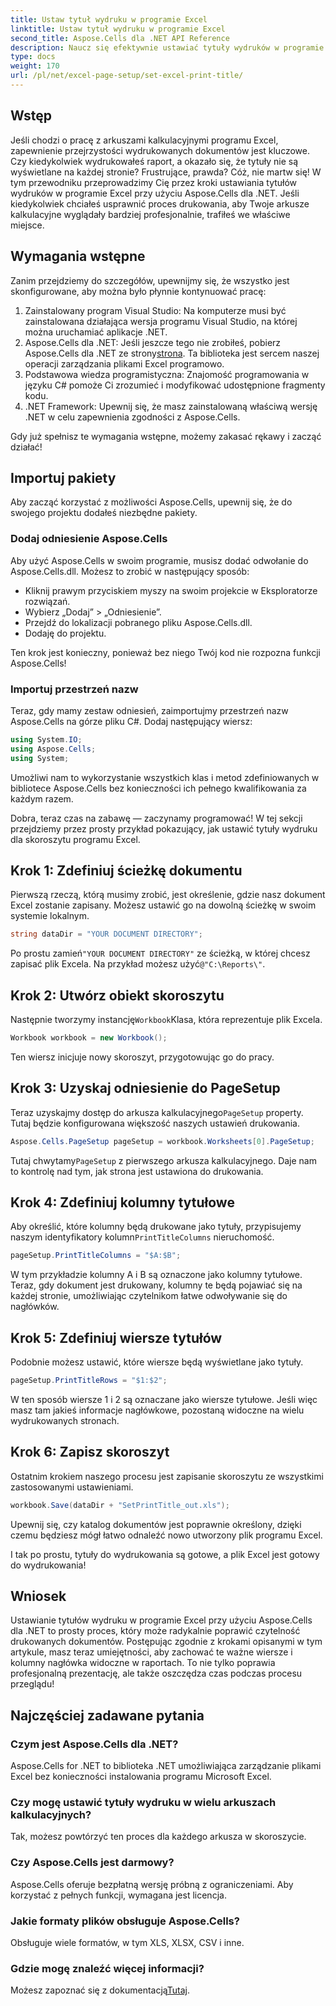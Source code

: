 ```yaml
---
title: Ustaw tytuł wydruku w programie Excel
linktitle: Ustaw tytuł wydruku w programie Excel
second_title: Aspose.Cells dla .NET API Reference
description: Naucz się efektywnie ustawiać tytuły wydruków w programie Excel za pomocą Aspose.Cells for .NET. Usprawnij proces drukowania dzięki naszemu przewodnikowi krok po kroku.
type: docs
weight: 170
url: /pl/net/excel-page-setup/set-excel-print-title/
---
```

## Wstęp

Jeśli chodzi o pracę z arkuszami kalkulacyjnymi programu Excel, zapewnienie przejrzystości wydrukowanych dokumentów jest kluczowe. Czy kiedykolwiek wydrukowałeś raport, a okazało się, że tytuły nie są wyświetlane na każdej stronie? Frustrujące, prawda? Cóż, nie martw się! W tym przewodniku przeprowadzimy Cię przez kroki ustawiania tytułów wydruków w programie Excel przy użyciu Aspose.Cells dla .NET. Jeśli kiedykolwiek chciałeś usprawnić proces drukowania, aby Twoje arkusze kalkulacyjne wyglądały bardziej profesjonalnie, trafiłeś we właściwe miejsce.

## Wymagania wstępne

Zanim przejdziemy do szczegółów, upewnijmy się, że wszystko jest skonfigurowane, aby można było płynnie kontynuować pracę:

1. Zainstalowany program Visual Studio: Na komputerze musi być zainstalowana działająca wersja programu Visual Studio, na której można uruchamiać aplikacje .NET.
2.  Aspose.Cells dla .NET: Jeśli jeszcze tego nie zrobiłeś, pobierz Aspose.Cells dla .NET ze strony[strona](https://releases.aspose.com/cells/net/). Ta biblioteka jest sercem naszej operacji zarządzania plikami Excel programowo.
3. Podstawowa wiedza programistyczna: Znajomość programowania w języku C# pomoże Ci zrozumieć i modyfikować udostępnione fragmenty kodu.
4. .NET Framework: Upewnij się, że masz zainstalowaną właściwą wersję .NET w celu zapewnienia zgodności z Aspose.Cells.

Gdy już spełnisz te wymagania wstępne, możemy zakasać rękawy i zacząć działać!

## Importuj pakiety

Aby zacząć korzystać z możliwości Aspose.Cells, upewnij się, że do swojego projektu dodałeś niezbędne pakiety. 

### Dodaj odniesienie Aspose.Cells

Aby użyć Aspose.Cells w swoim programie, musisz dodać odwołanie do Aspose.Cells.dll. Możesz to zrobić w następujący sposób:

- Kliknij prawym przyciskiem myszy na swoim projekcie w Eksploratorze rozwiązań.
- Wybierz „Dodaj” > „Odniesienie”.
- Przejdź do lokalizacji pobranego pliku Aspose.Cells.dll.
- Dodaję do projektu.

Ten krok jest konieczny, ponieważ bez niego Twój kod nie rozpozna funkcji Aspose.Cells!

### Importuj przestrzeń nazw

Teraz, gdy mamy zestaw odniesień, zaimportujmy przestrzeń nazw Aspose.Cells na górze pliku C#. Dodaj następujący wiersz:

```csharp
using System.IO;
using Aspose.Cells;
using System;
```

Umożliwi nam to wykorzystanie wszystkich klas i metod zdefiniowanych w bibliotece Aspose.Cells bez konieczności ich pełnego kwalifikowania za każdym razem.

Dobra, teraz czas na zabawę — zaczynamy programować! W tej sekcji przejdziemy przez prosty przykład pokazujący, jak ustawić tytuły wydruku dla skoroszytu programu Excel.

## Krok 1: Zdefiniuj ścieżkę dokumentu

Pierwszą rzeczą, którą musimy zrobić, jest określenie, gdzie nasz dokument Excel zostanie zapisany. Możesz ustawić go na dowolną ścieżkę w swoim systemie lokalnym. 

```csharp
string dataDir = "YOUR DOCUMENT DIRECTORY";
```

 Po prostu zamień`"YOUR DOCUMENT DIRECTORY"` ze ścieżką, w której chcesz zapisać plik Excela. Na przykład możesz użyć`@"C:\Reports\"`.

## Krok 2: Utwórz obiekt skoroszytu

 Następnie tworzymy instancję`Workbook`Klasa, która reprezentuje plik Excela.

```csharp
Workbook workbook = new Workbook();
```

Ten wiersz inicjuje nowy skoroszyt, przygotowując go do pracy.

## Krok 3: Uzyskaj odniesienie do PageSetup

 Teraz uzyskajmy dostęp do arkusza kalkulacyjnego`PageSetup` property. Tutaj będzie konfigurowana większość naszych ustawień drukowania.

```csharp
Aspose.Cells.PageSetup pageSetup = workbook.Worksheets[0].PageSetup;
```

 Tutaj chwytamy`PageSetup` z pierwszego arkusza kalkulacyjnego. Daje nam to kontrolę nad tym, jak strona jest ustawiona do drukowania.

## Krok 4: Zdefiniuj kolumny tytułowe

 Aby określić, które kolumny będą drukowane jako tytuły, przypisujemy naszym identyfikatory kolumn`PrintTitleColumns` nieruchomość. 

```csharp
pageSetup.PrintTitleColumns = "$A:$B";
```

W tym przykładzie kolumny A i B są oznaczone jako kolumny tytułowe. Teraz, gdy dokument jest drukowany, kolumny te będą pojawiać się na każdej stronie, umożliwiając czytelnikom łatwe odwoływanie się do nagłówków.

## Krok 5: Zdefiniuj wiersze tytułów

Podobnie możesz ustawić, które wiersze będą wyświetlane jako tytuły.

```csharp
pageSetup.PrintTitleRows = "$1:$2";
```

W ten sposób wiersze 1 i 2 są oznaczane jako wiersze tytułowe. Jeśli więc masz tam jakieś informacje nagłówkowe, pozostaną widoczne na wielu wydrukowanych stronach.

## Krok 6: Zapisz skoroszyt

Ostatnim krokiem naszego procesu jest zapisanie skoroszytu ze wszystkimi zastosowanymi ustawieniami. 

```csharp
workbook.Save(dataDir + "SetPrintTitle_out.xls");
```

Upewnij się, czy katalog dokumentów jest poprawnie określony, dzięki czemu będziesz mógł łatwo odnaleźć nowo utworzony plik programu Excel. 

I tak po prostu, tytuły do wydrukowania są gotowe, a plik Excel jest gotowy do wydrukowania!

## Wniosek

Ustawianie tytułów wydruku w programie Excel przy użyciu Aspose.Cells dla .NET to prosty proces, który może radykalnie poprawić czytelność drukowanych dokumentów. Postępując zgodnie z krokami opisanymi w tym artykule, masz teraz umiejętności, aby zachować te ważne wiersze i kolumny nagłówka widoczne w raportach. To nie tylko poprawia profesjonalną prezentację, ale także oszczędza czas podczas procesu przeglądu!

## Najczęściej zadawane pytania

### Czym jest Aspose.Cells dla .NET?
Aspose.Cells for .NET to biblioteka .NET umożliwiająca zarządzanie plikami Excel bez konieczności instalowania programu Microsoft Excel.

### Czy mogę ustawić tytuły wydruku w wielu arkuszach kalkulacyjnych?
Tak, możesz powtórzyć ten proces dla każdego arkusza w skoroszycie.

### Czy Aspose.Cells jest darmowy?
Aspose.Cells oferuje bezpłatną wersję próbną z ograniczeniami. Aby korzystać z pełnych funkcji, wymagana jest licencja.

### Jakie formaty plików obsługuje Aspose.Cells?
Obsługuje wiele formatów, w tym XLS, XLSX, CSV i inne.

### Gdzie mogę znaleźć więcej informacji?
 Możesz zapoznać się z dokumentacją[Tutaj](https://reference.aspose.com/cells/net/).